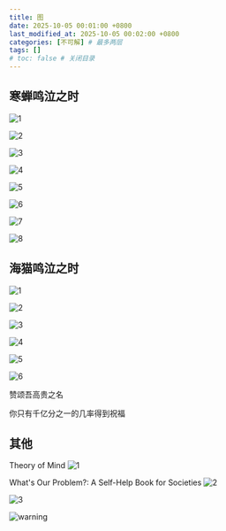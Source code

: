 ```yaml
---
title: 图
date: 2025-10-05 00:01:00 +0800
last_modified_at: 2025-10-05 00:02:00 +0800
categories: [不可解] # 最多两层
tags: []
# toc: false # 关闭目录
---
```



## 寒蝉鸣泣之时

![1](/assets/images/20251005/Higurashi_1.jpg)

![2](/assets/images/20251005/Higurashi_2.jpg)

![3](/assets/images/20251005/Higurashi_3.jpg)

![4](/assets/images/20251005/Higurashi_4.jpg)

![5](/assets/images/20251005/Higurashi_5.jpg)

![6](/assets/images/20251005/Higurashi_6.jpg)

![7](/assets/images/20251005/Higurashi_7.jpg)

![8](/assets/images/20251005/Higurashi_8.jpg)

## 海猫鸣泣之时

![1](/assets/images/20251005/Umineko_1.jpg)

![2](/assets/images/20251005/Umineko_2.jpg)

![3](/assets/images/20251005/Umineko_3.jpg)

![4](/assets/images/20251005/Umineko_4.jpg)

![5](/assets/images/20251005/Umineko_5.jpg)

![6](/assets/images/20251005/Umineko_6.jpg)

赞颂吾高贵之名

你只有千亿分之一的几率得到祝福
<!-- ![7](/assets/images/20251005/Umineko_7.jpg) -->

## 其他

Theory of Mind
![1](/assets/images/20251005/others_1.jpg)

What's Our Problem?: A Self-Help Book for Societies
![2](/assets/images/20251005/others_2.jpg)


![3](/assets/images/20251005/others_3.jpg)

![warning](/assets/images/warning.jpg)
